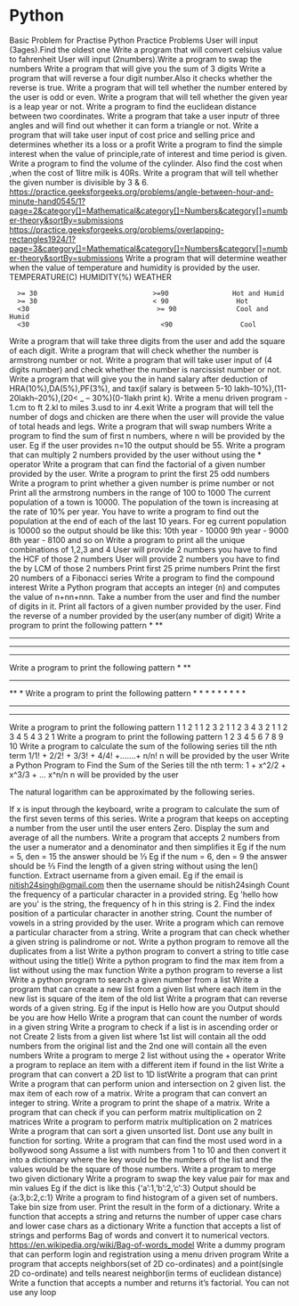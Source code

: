 # Python
Basic Problem for Practise
Python Practice Problems
User will input (3ages).Find the oldest one
Write a program that will convert celsius value to fahrenheit
User will input (2numbers).Write a program to swap the numbers
Write a program that will give you the sum of 3 digits
Write a program that will reverse a four digit number.Also it checks whether the reverse is true.
Write a program that will tell whether the number entered by the user is odd or even.
Write a program that will tell whether the given year is a leap year or not.
Write a program to find the euclidean distance between two coordinates.
Write a program that take a user inputr of three angles and will find out whether it can form a triangle or not.
Write a program that will take user input of cost price and selling price and determines whether its a loss or a profit
Write a program to find the simple interest when the value of principle,rate of interest and time period is given.
Write a program to find the volume of the cylinder. Also find the cost when ,when the cost of 1litre milk is 40Rs.
Write  a program that will tell whether the given number is divisible by 3 & 6.
https://practice.geeksforgeeks.org/problems/angle-between-hour-and-minute-hand0545/1?page=2&category[]=Mathematical&category[]=Numbers&category[]=number-theory&sortBy=submissions
https://practice.geeksforgeeks.org/problems/overlapping-rectangles1924/1?page=3&category[]=Mathematical&category[]=Numbers&category[]=number-theory&sortBy=submissions
Write a program that will determine weather when the value of temperature and humidity is provided by the user.
TEMPERATURE(C)      HUMIDITY(%)      WEATHER

      >= 30                             >=90                Hot and Humid
      >= 30                             < 90                 Hot
      <30                                >= 90               Cool and Humid
      <30                                 <90                 Cool
Write a program that will take three digits from the user and add the square of each digit.
Write a program that will check whether the number is armstrong number or not.
Write a program that will take user input of (4 digits number) and check whether the number is narcissist number or not.
Write a program that will give you the in hand salary after deduction of HRA(10%),DA(5%),PF(3%), and tax(if salary is between 5-10 lakh–10%),(11-20lakh–20%),(20< _   – 30%)(0-1lakh print k).
Write a menu driven program - 1.cm to ft  2.kl to miles  3.usd to inr  4.exit
Write a program that will tell the number of dogs and chicken are there when the user will provide the value of total heads and legs.
Write a program that will swap numbers
Write a program to find the sum of first n numbers, where n will be provided by the user. Eg if the user provides n=10 the output should be 55.
Write a program that can multiply 2 numbers provided by the user without using the * operator
Write a program that can find the factorial of a given number provided by the user.
Write a program to print the first 25 odd numbers
Write a program to print whether a given number is prime number or not
Print all the armstrong numbers in the range of 100 to 1000
The current population of a town is 10000. The population of the town is increasing at the rate of 10% per year. You have to write a program to find out the population at the end of each of the last 10 years. For eg current population is 10000 so the output should be like this:
10th year - 10000
9th year - 9000
8th year - 8100 and so on
Write a program to print all the unique combinations of 1,2,3 and 4
User will provide 2 numbers you have to find the HCF of those 2 numbers
User will provide 2 numbers you have to find the by LCM of those 2 numbers
Print first 25 prime numbers
Print the first 20 numbers of a Fibonacci series
Write a program to find the compound interest 
Write a Python program that accepts an integer (n) and computes the value of n+nn+nnn.
Take a number from the user and find the number of digits in it. 
Print all factors of a given number provided by the user.
Find the reverse of a number provided by the user(any number of digit) 
Write a program to print the following pattern
*
**
***
****
*****
Write a program to print the following pattern
*
**
***
**
*
Write  a program to print the following pattern
        *
      * * *
    * * * * *
   * * * * * * *
* * * * * * * * *

Write a program to print the following pattern
1
1 2 1
1 2 3 2 1
1 2 3 4 3 2 1
1 2 3 4 5 4 3 2 1
Write a program to print the following pattern
1
2 3
4 5 6
7 8 9 10
Write a program to calculate the sum of the following series till the nth term
1/1! + 2/2! + 3/3! + 4/4! +…….+ n/n!
n will be provided by the user
Write a Python Program to Find the Sum of the Series till the nth term: 
1 + x^2/2 + x^3/3 + … x^n/n
n will be provided by the user



The natural logarithm can be approximated by the following series.

If x is input through the keyboard, write a program to calculate the sum of the first seven terms of this series.
 Write a program that keeps on accepting a number from the user until the user enters Zero. Display the sum and average of all the numbers.
Write a program that accepts 2 numbers from the user a numerator and a denominator and then simplifies it
Eg if the num = 5, den = 15 the answer should be ⅓
Eg if the num = 6, den = 9 the answer should be ⅔
Find the length of a given string without using the len() function. 
Extract username from a given email. 
Eg if the email is nitish24singh@gmail.com then the username should be nitish24singh
Count the frequency of a particular character in a provided string. Eg 'hello how are you' is the string, the frequency of h in this string is 2.
Find the index position of a particular character in another string. 
Count the number of vowels in a string provided by the user.
Write a program which can remove a particular character from a string. 
Write a program that can check whether a given string is palindrome or not.
Write a python program to remove all the duplicates from a list
Write a python program to convert a string to title case without using the title()
Write a python program to find the max item from a list without using the max function
Write a python program to reverse a list
Write a python program to search a given number from a list
Write a program that can create a new list from a given list where each item in the new list is square of the item of the old list
Write a program that can reverse words of a given string.
Eg if the input is Hello how are you
Output should be you are how Hello
Write a program that can count the number of words in a given string
Write a program to check if a list is in ascending order or not
Create 2 lists from a given list where 1st list will contain all the odd numbers from the original list and the 2nd one will contain all the even numbers 
Write a program to merge 2 list without using the + operator
Write a program to replace an item with a different item if found in the list 
Write a program that can convert a 2D list to 1D listWrite a program that can print 
Write a program that can perform union and intersection on 2 given list. 
the max item of each row of a matrix. 
Write a program that can convert an integer to string. 
Write a program to print the shape of a matrix. 
Write a program that can check if you can perform matrix multiplication on 2 matrices 
Write a program to perform matrix multiplication on 2 matrices
Write a program that can sort a given unsorted list. Dont use any built in function for sorting.
Write a program that can find the most used word in a bollywood song
Assume a list with numbers from 1 to 10 and then convert it into a dictionary where the key would be the numbers of the list and the values would be the square of those numbers.
Write a program to merge two given dictionary
Write a program to swap the key value pair for max and min values
Eg if the dict is like this {‘a’:1,’b’:2,’c’:3}
Output should be {a:3,b:2,c:1}
Write a program to find histogram of a given set of numbers. Take bin size from user. Print the result in the form of a dictionary.
Write a function that accepts a string and returns the number of upper case chars and lower case chars as a dictionary
Write a function that accepts a list of strings and performs Bag of words and convert it to numerical vectors.
https://en.wikipedia.org/wiki/Bag-of-words_model
Write a dummy program that can perform login and registration using a menu driven program
Write a program that accepts neighbors(set of 2D co-ordinates) and a point(single 2D co-ordinate) and tells nearest neighbor(in terms of euclidean distance)
Write a function that accepts a number and returns it’s factorial. You can not use any loop
